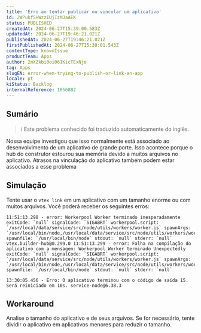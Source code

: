 ```yaml
---
title: 'Erro ao tentar publicar ou vincular um aplicativo'
id: 2WPukfSHWzzIUjIzMJaAEK
status: PUBLISHED
createdAt: 2024-06-27T15:39:00.583Z
updatedAt: 2024-06-27T19:46:21.021Z
publishedAt: 2024-06-27T19:46:21.021Z
firstPublishedAt: 2024-06-27T15:39:01.543Z
contentType: knownIssue
productTeam: Apps
author: 2mXZkbi0oi061KicTExNjo
tag: Apps
slugEN: error-when-trying-to-publish-or-link-an-app
locale: pt
kiStatus: Backlog
internalReference: 1056882
---
```


## Sumário

>ℹ️ Este problema conhecido foi traduzido automaticamente do inglês.


Nossa equipe investigou que isso normalmente está associado ao desenvolvimento de um aplicativo de grande porte. Isso acontece porque o hub do construtor estourou sua memória devido a muitos arquivos no aplicativo. Atrasos na vinculação do aplicativo também podem estar associados a esse problema

## Simulação


Tente usar o `vtex link` em um aplicativo com um tamanho enorme ou com muitos arquivos. Você poderá receber os seguintes erros:

    11:51:13.298 - error: Workerpool Worker terminado inesperadamente exitCode: `null` signalCode: `SIGABRT` workerpool.script: `/usr/local/data/service/src/node/utils/workers/worker.js` spawnArgs: `/usr/local/bin/node,/usr/local/data/service/src/node/utils/workers/worker.js` spawnfile: `/usr/local/bin/node` stdout: `null` stderr: `null` vtex.builder-hub@0.299.0 11:51:13.299 - error: Falha na compilação do aplicativo com a mensagem: Workerpool Worker terminado Unexpectedly exitCode: `null` signalCode: `SIGABRT` workerpool.script: `/usr/local/data/service/src/node/utils/workers/worker.js` spawnArgs: `/usr/local/bin/node,/usr/local/data/service/src/node/utils/workers/worker.js` spawnfile: `/usr/local/bin/node` stdout: `null` stderr: `null`

    13:30:05.456 - Erro: O aplicativo terminou com o código de saída 15. Será reiniciado em 10s. service-node@6.38.3

## Workaround


Analise o tamanho do aplicativo e de seus arquivos. Se for necessário, tente dividir o aplicativo em aplicativos menores para reduzir o tamanho.




